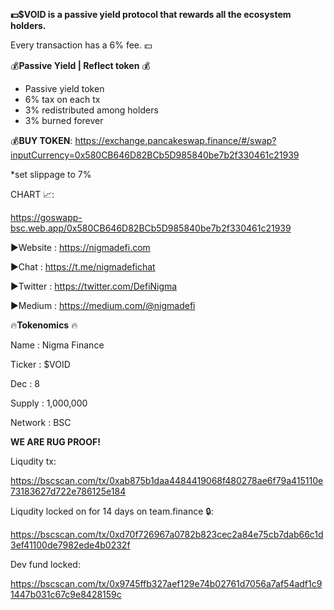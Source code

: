  **💵$VOID is a passive yield protocol that rewards all the ecosystem holders.**

Every transaction has a 6% fee. 💵

💰**Passive Yield | Reflect token** 💰
 - Passive yield token
 - 6% tax on each tx
 - 3% redistributed among holders
 - 3% burned forever

💰**BUY TOKEN**:  https://exchange.pancakeswap.finance/#/swap?inputCurrency=0x580CB646D82BCb5D985840be7b2f330461c21939

*set slippage to 7%

CHART 📈: 

https://goswapp-bsc.web.app/0x580CB646D82BCb5D985840be7b2f330461c21939


▶️Website : https://nigmadefi.com

▶️Chat : https://t.me/nigmadefichat

▶️Twitter : https://twitter.com/DefiNigma

▶️Medium : https://medium.com/@nigmadefi


🔥**Tokenomics** 🔥

Name : Nigma Finance 

Ticker : $VOID

Dec : 8

Supply : 1,000,000

Network : BSC

**WE ARE RUG PROOF!**

Liqudity tx:

https://bscscan.com/tx/0xab875b1daa4484419068f480278ae6f79a415110e73183627d722e786125e184

Liqudity locked on for 14 days on team.finance 🔒: 

https://bscscan.com/tx/0xd70f726967a0782b823cec2a84e75cb7dab66c1d3ef41100de7982ede4b0232f

Dev fund locked: 

https://bscscan.com/tx/0x9745ffb327aef129e74b02761d7056a7af54adf1c91447b031c67c9e8428159c

